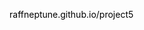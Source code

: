 <a href="https://raffneptune.github.io/project5/index.html" style="color: black; text-decoration: none;">raffneptune.github.io/project5</a>
